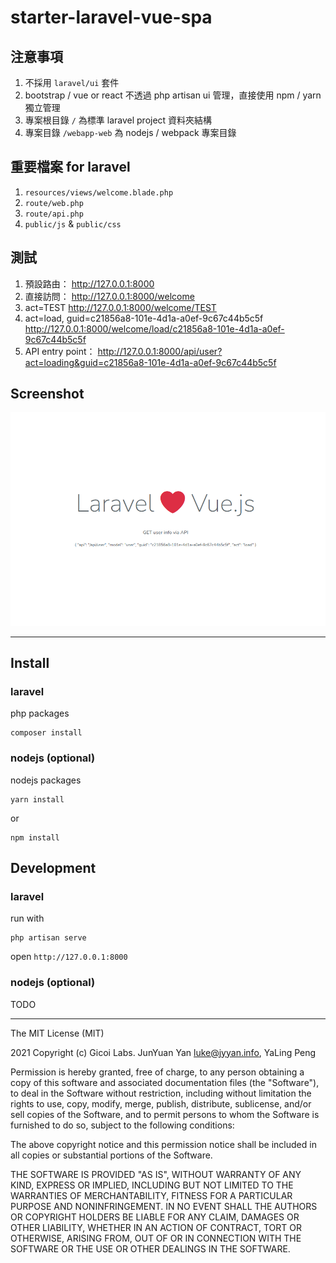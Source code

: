 # starter-laravel-vue-spa

## 注意事項

1. 不採用 `laravel/ui` 套件
2. bootstrap / vue or react 不透過 php artisan ui 管理，直接使用 npm / yarn 獨立管理
3. 專案根目錄 `/` 為標準 laravel project 資料夾結構
4. 專案目錄 `/webapp-web` 為 nodejs / webpack 專案目錄

## 重要檔案 for laravel
1. `resources/views/welcome.blade.php`
2. `route/web.php`
3. `route/api.php`
4. `public/js` & `public/css`

## 測試
1. 預設路由： http://127.0.0.1:8000
1. 直接訪問： http://127.0.0.1:8000/welcome
1. act=TEST http://127.0.0.1:8000/welcome/TEST
1. act=load, guid=c21856a8-101e-4d1a-a0ef-9c67c44b5c5f http://127.0.0.1:8000/welcome/load/c21856a8-101e-4d1a-a0ef-9c67c44b5c5f
1. API entry point： http://127.0.0.1:8000/api/user?act=loading&guid=c21856a8-101e-4d1a-a0ef-9c67c44b5c5f

## Screenshot 
![Image](./resources/images/Screenshot.png)

---

## Install
### laravel
php packages
```shell
composer install
```

### nodejs  (**optional**)
nodejs packages
```shell
yarn install
```
or 
```shell
npm install
```

## Development
### laravel
run with

```shell
php artisan serve
```

open `http://127.0.0.1:8000`


### nodejs  (**optional**)
TODO

---
The MIT License (MIT)

2021 Copyright (c) Gicoi Labs. JunYuan Yan <luke@jyyan.info>, YaLing Peng

Permission is hereby granted, free of charge, to any person obtaining a copy
of this software and associated documentation files (the "Software"), to deal
in the Software without restriction, including without limitation the rights
to use, copy, modify, merge, publish, distribute, sublicense, and/or sell
copies of the Software, and to permit persons to whom the Software is
furnished to do so, subject to the following conditions:

The above copyright notice and this permission notice shall be included in
all copies or substantial portions of the Software.

THE SOFTWARE IS PROVIDED "AS IS", WITHOUT WARRANTY OF ANY KIND, EXPRESS OR
IMPLIED, INCLUDING BUT NOT LIMITED TO THE WARRANTIES OF MERCHANTABILITY,
FITNESS FOR A PARTICULAR PURPOSE AND NONINFRINGEMENT. IN NO EVENT SHALL THE
AUTHORS OR COPYRIGHT HOLDERS BE LIABLE FOR ANY CLAIM, DAMAGES OR OTHER
LIABILITY, WHETHER IN AN ACTION OF CONTRACT, TORT OR OTHERWISE, ARISING FROM,
OUT OF OR IN CONNECTION WITH THE SOFTWARE OR THE USE OR OTHER DEALINGS IN
THE SOFTWARE.
